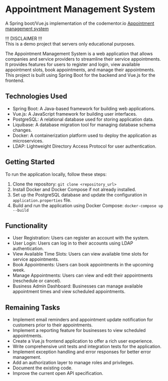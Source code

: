 # Appointment Management System

A Spring boot/Vue.js implementation of the codementor.io [Appointment management system](https://www.codementor.io/projects/web/appointment-management-system-compu19a0t)

!!! DISCLAIMER !!!  
This is a demo project that servers only educational purposes. 

The Appointment Management System is a web application that allows companies and service providers to streamline their service appointments. It provides features for users to register and login, view available appointment slots, book appointments, and manage their appointments. This project is built using Spring Boot for the backend and Vue.js for the frontend.

## Technologies Used

- Spring Boot: A Java-based framework for building web applications.
- Vue.js: A JavaScript framework for building user interfaces.
- PostgreSQL: A relational database used for storing application data.
- Liquibase: A database migration tool for managing database schema changes.
- Docker: A containerization platform used to deploy the application as microservices.
- LDAP: Lightweight Directory Access Protocol for user authentication.

## Getting Started

To run the application locally, follow these steps:

1. Clone the repository: `git clone <repository_url>`
2. Install Docker and Docker Compose if not already installed.
3. Set up the PostgreSQL database and update the configuration in `application.properties` file.
4. Build and run the application using Docker Compose: `docker-compose up --build`

## Functionality

- User Registration: Users can register an account with the system.
- User Login: Users can log in to their accounts using LDAP authentication.
- View Available Time Slots: Users can view available time slots for service appointments.
- Book Appointments: Users can book appointments in the upcoming week.
- Manage Appointments: Users can view and edit their appointments (reschedule or cancel).
- Business Admin Dashboard: Businesses can manage available appointment times and view scheduled appointments.

## Remaining Tasks

- Implement email reminders and appointment update notification for customers prior to their appointments.
- Implement a reporting feature for businesses to view scheduled appointments.
- Create a Vue.js frontend application to offer a rich user experience.
- Write comprehensive unit tests and integration tests for the application.
- Implement exception handling and error responses for better error management.
- Add an authorization layer to manage roles and privileges.
- Document the existing code.
- Improve the current open API specification.
